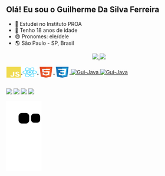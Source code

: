 ## Olá! Eu sou o Guilherme Da Silva Ferreira


- 🏫 Estudei no Instituto PROA
- 🧑 Tenho 18 anos de idade
- 😄 Pronomes: ele/dele
- 🌎 São Paulo - SP, Brasil

<div align="center">
  <a href="https://github.com/GuiFerreira01">
  <img height="180em" src="https://github-readme-stats.vercel.app/api?username=GuiFerreira01&show_icons=true&theme=dark&include_all_commits=true&count_private=true"/>
  <img height="180em" src="https://github-readme-stats.vercel.app/api/top-langs/?username=GuiFerreira01&layout=compact&langs_count=7&theme=dark"/>
</div>
  
  
<div style="display: inline_block"><br>
  <img align="center" alt="Gui-Js" height="30" width="40" src="https://raw.githubusercontent.com/devicons/devicon/master/icons/javascript/javascript-plain.svg">
  <img align="center" alt="Gui-React" height="30" width="40" src="https://raw.githubusercontent.com/devicons/devicon/master/icons/react/react-original.svg">
  <img align="center" alt="Gui-HTML" height="30" width="40" src="https://raw.githubusercontent.com/devicons/devicon/master/icons/html5/html5-original.svg">
  <img align="center" alt="Gui-CSS" height="30" width="40" src="https://raw.githubusercontent.com/devicons/devicon/master/icons/css3/css3-original.svg">
  <img align="center" alt="Gui-Java" height="30" width="40" src="https://cdn.jsdelivr.net/gh/devicons/devicon/icons/java/java-original.svg" />
  <img align="center" alt="Gui-Java" height="30" width="40" src="https://cdn.jsdelivr.net/gh/devicons/devicon/icons/spring/spring-original.svg" />
</div>

##
<div>
  <a href="https://www.instagram.com/guilherme_ferreira.gt" target="_blank"><img src="https://img.shields.io/badge/-Instagram-%23E4405F?style=for-the-badge&logo=instagram&logoColor=white" target="_blank"></a>
  <a href = "mailto:guilherme-ferreira1953@hotmail.com"><img src="https://img.shields.io/badge/-Gmail-%23333?style=for-the-badge&logo=gmail&logoColor=white" target="_blank"></a>
  <a href="https://www.linkedin.com/in/guilherme--ferreira/" target="_blank"><img src="https://img.shields.io/badge/-LinkedIn-%230077B5?style=for-the-badge&logo=linkedin&logoColor=white" target="_blank"></a> 
   <a href="https://web.whatsapp.com/send/?phone=5511965113907&text&app_absent=0" target="_blank"><img src="https://img.shields.io/badge/WhatsApp-25D366?style=for-the-badge&logo=whatsapp&logoColor=white" target="_blank"></a> 
</div>
  
   ![Snake animation](https://github.com/GuiFerreira01/GuiFerreira01/blob/output/github-contribution-grid-snake.svg)
